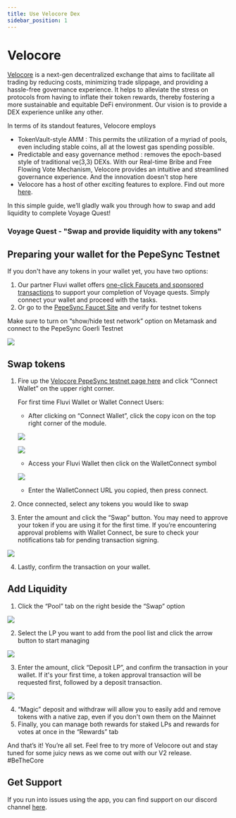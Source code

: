 ```yaml
---
title: Use Velocore Dex
sidebar_position: 1
---
```


# Velocore

[Velocore](http://linea.velocore.xyz) is a next-gen decentralized exchange that aims to facilitate all trading by reducing costs, minimizing trade slippage, and providing a hassle-free governance experience. It helps to alleviate the stress on protocols from having to inflate their token rewards, thereby fostering a more sustainable and equitable DeFi environment. Our vision is to provide a DEX experience unlike any other.

In terms of its standout features, Velocore employs

- TokenVault-style AMM : This permits the utilization of a myriad of pools, even including stable coins, all at the lowest gas spending possible.
- Predictable and easy governance method : removes the epoch-based style of traditional ve(3,3) DEXs. With our Real-time Bribe and Free Flowing Vote Mechanism, Velocore provides an intuitive and streamlined governance experience. And the innovation doesn't stop here
- Velocore has a host of other exciting features to explore. Find out more [here](https://docs.velocore.xyz).

In this simple guide, we’ll gladly walk you through how to swap and add liquidity to complete Voyage Quest!

### Voyage Quest - "Swap and provide liquidity with any tokens"

## Preparing your wallet for the PepeSync Testnet

If you don't have any tokens in your wallet yet, you have two options:

1.  Our partner Fluvi wallet offers [one-click Faucets and sponsored transactions](https://linea-quest.fluvi.io) to support your completion of Voyage quests. Simply connect your wallet and proceed with the tasks.
2.  Or go to the [PepeSync Faucet Site](https://faucet.goerli.linea.build) and verify for testnet tokens

Make sure to turn on “show/hide test network” option on Metamask and connect to the PepeSync Goerli Testnet

![](/img/quests/velocore/image8.png)

## Swap tokens

1.  Fire up the [Velocore PepeSync testnet page here](https://linea.velocore.xyz/) and click “Connect Wallet” on the upper right corner.

    For first time Fluvi Wallet or Wallet Connect Users:

    - After clicking on “Connect Wallet”, click the copy icon on the top right corner of the module.

    ![](/img/quests/velocore/image2.png)

    ![](/img/quests/velocore/image9.png)

    - Access your Fluvi Wallet then click on the WalletConnect symbol

    ![](/img/quests/velocore/image4.png)

    - Enter the WalletConnect URL you copied, then press connect.

2.  Once connected, select any tokens you would like to swap
3.  Enter the amount and click the “Swap” button. You may need to approve your token if you are using it for the first time. If you’re encountering approval problems with Wallet Connect, be sure to check your notifications tab for pending transaction signing.

![](/img/quests/velocore/image6.png)

4.  Lastly, confirm the transaction on your wallet.

## Add Liquidity

1.  Click the “Pool” tab on the right beside the “Swap” option

![](/img/quests/velocore/image3.png)

2.  Select the LP you want to add from the pool list and click the arrow button to start managing

![](/img/quests/velocore/image7.png)

3.  Enter the amount, click “Deposit LP”, and confirm the transaction in your wallet. If it's your first time, a token approval transaction will be requested first, followed by a deposit transaction.

![](/img/quests/velocore/image1.png)

4.  “Magic” deposit and withdraw will allow you to easily add and remove tokens with a native zap, even if you don't own them on the Mainnet
5.  Finally, you can manage both rewards for staked LPs and rewards for votes at once in the “Rewards” tab

And that’s it! You’re all set. Feel free to try more of Velocore out and stay tuned for some juicy news as we come out with our V2 release. #BeTheCore

## Get Support

If you run into issues using the app, you can find support on our discord channel [here](https://discord.gg/velocorexyz).
